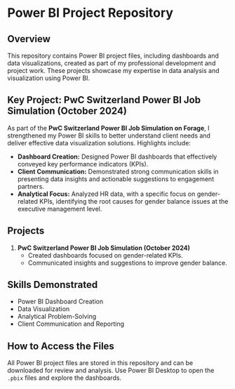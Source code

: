 
# Power BI Project Repository

## Overview
This repository contains Power BI project files, including dashboards and data visualizations, created as part of my professional development and project work. These projects showcase my expertise in data analysis and visualization using Power BI.

## Key Project: PwC Switzerland Power BI Job Simulation (October 2024)
As part of the **PwC Switzerland Power BI Job Simulation on Forage**, I strengthened my Power BI skills to better understand client needs and deliver effective data visualization solutions. Highlights include:

- **Dashboard Creation:** Designed Power BI dashboards that effectively conveyed key performance indicators (KPIs).
- **Client Communication:** Demonstrated strong communication skills in presenting data insights and actionable suggestions to engagement partners.
- **Analytical Focus:** Analyzed HR data, with a specific focus on gender-related KPIs, identifying the root causes for gender balance issues at the executive management level.
  
## Projects
1. **PwC Switzerland Power BI Job Simulation (October 2024)**
   - Created dashboards focused on gender-related KPIs.
   - Communicated insights and suggestions to improve gender balance.

## Skills Demonstrated
- Power BI Dashboard Creation
- Data Visualization
- Analytical Problem-Solving
- Client Communication and Reporting

## How to Access the Files
All Power BI project files are stored in this repository and can be downloaded for review and analysis. Use Power BI Desktop to open the `.pbix` files and explore the dashboards.

